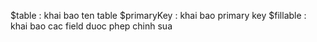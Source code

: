 $table : khai bao ten table 
$primaryKey : khai bao primary key
$fillable : khai bao cac field duoc phep chinh sua